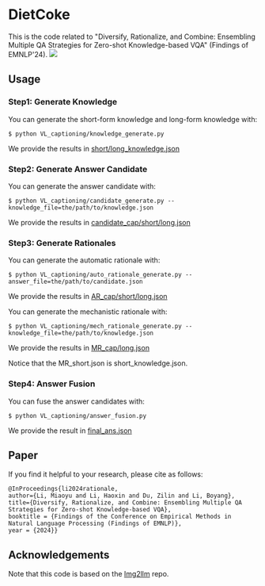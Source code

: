# DietCoke
This is the code related to "Diversify, Rationalize, and Combine: Ensembling Multiple QA Strategies for Zero-shot Knowledge-based VQA" (Findings of EMNLP'24).
![](https://github.com/limiaoyu/REACT/blob/main/DietCoke.jpg)


## Usage
### Step1: Generate Knowledge
You can generate the short-form knowledge and long-form knowledge with:
```
$ python VL_captioning/knowledge_generate.py  
```
We provide the results in [short/long_knowledge.json](https://github.com/limiaoyu/REACT/tree/main/VL_captioning/results)

### Step2: Generate Answer Candidate
You can generate the answer candidate with:
```
$ python VL_captioning/candidate_generate.py --knowledge_file=the/path/to/knowledge.json
```
We provide the results in [candidate_cap/short/long.json](https://github.com/limiaoyu/REACT/tree/main/VL_captioning/results)

### Step3: Generate Rationales
You can generate the automatic rationale with:
```
$ python VL_captioning/auto_rationale_generate.py --answer_file=the/path/to/candidate.json
```
We provide the results in [AR_cap/short/long.json](https://github.com/limiaoyu/REACT/tree/main/VL_captioning/results)

You can generate the mechanistic rationale with:
```
$ python VL_captioning/mech_rationale_generate.py --knowledge_file=the/path/to/knowledge.json
```
We provide the results in [MR_cap/long.json](https://github.com/limiaoyu/REACT/tree/main/VL_captioning/results)

Notice that the MR_short.json is short_knowledge.json.

### Step4: Answer Fusion
You can fuse the answer candidates with:
```
$ python VL_captioning/answer_fusion.py 
```
We provide the result in [final_ans.json](https://github.com/limiaoyu/REACT/tree/main/VL_captioning/results)

## Paper

If you find it helpful to your research, please cite as follows:
```
@InProceedings{li2024rationale,
author={Li, Miaoyu and Li, Haoxin and Du, Zilin and Li, Boyang},
title={Diversify, Rationalize, and Combine: Ensembling Multiple QA Strategies for Zero-shot Knowledge-based VQA},
booktitle = {Findings of the Conference on Empirical Methods in Natural Language Processing (Findings of EMNLP)},
year = {2024}}
```

## Acknowledgements
Note that this code is based on the [Img2llm](https://github.com/CR-Gjx/Img2Prompt) repo.

